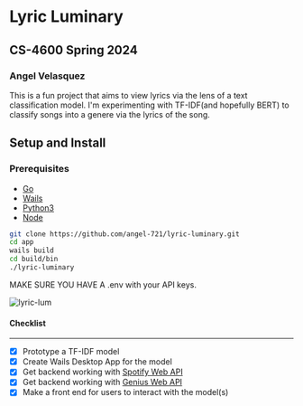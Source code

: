 # Lyric Luminary

## CS-4600 Spring 2024 

### Angel Velasquez
This is a fun project that aims to view lyrics via the lens of a text classification model. I'm experimenting with TF-IDF(and hopefully BERT) to classify songs into a genere via the lyrics of the song. 

## Setup and Install
### Prerequisites
- [Go](https://go.dev/)
- [Wails](https://wails.io/)
- [Python3](https://www.python.org/downloads/)
- [Node](https://nodejs.org/en)

```bash
git clone https://github.com/angel-721/lyric-luminary.git
cd app
wails build
cd build/bin
./lyric-luminary
```
MAKE SURE YOU HAVE A .env with your API keys.

![lyric-lum](https://github.com/angel-721/lyric-luminary/assets/75283919/d1b4cb50-0a9e-40a0-ac2e-97c2e6d5cb1b)

#### Checklist
___
 * [x] Prototype a TF-IDF model
 * [x] Create Wails Desktop App for the model
 * [x] Get backend working with [Spotify Web API](https://developer.spotify.com/documentation/web-api)
 * [x] Get backend working with [Genius Web API](https://docs.genius.com/)
 * [x] Make a front end for users to interact with the model(s)
